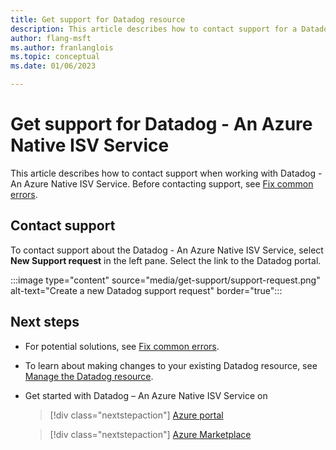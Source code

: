 ```yaml
---
title: Get support for Datadog resource
description: This article describes how to contact support for a Datadog resource.
author: flang-msft
ms.author: franlanglois
ms.topic: conceptual
ms.date: 01/06/2023

---
```


# Get support for Datadog - An Azure Native ISV Service

This article describes how to contact support when working with Datadog - An Azure Native ISV Service. Before contacting support, see [Fix common errors](troubleshoot.md).

## Contact support

To contact support about the Datadog - An Azure Native ISV Service, select **New Support request** in the left pane. Select the link to the Datadog portal.

:::image type="content" source="media/get-support/support-request.png" alt-text="Create a new Datadog support request" border="true":::

## Next steps

- For potential solutions, see [Fix common errors](troubleshoot.md).
- To learn about making changes to your existing Datadog resource, see [Manage the Datadog resource](manage.md).
- Get started with Datadog – An Azure Native ISV Service on

    > [!div class="nextstepaction"]
    > [Azure portal](https://portal.azure.com/#view/HubsExtension/BrowseResource/resourceType/Microsoft.Datadog%2Fmonitors)

    > [!div class="nextstepaction"]
    > [Azure Marketplace](https://azuremarketplace.microsoft.com/marketplace/apps/datadog1591740804488.dd_liftr_v2?tab=Overview)
